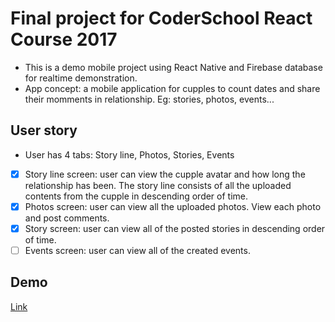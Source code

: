 # Final project for CoderSchool React Course 2017

- This is a demo mobile project using React Native and Firebase database for realtime demonstration.
- App concept: a mobile application for cupples to count dates and share their momments in relationship. Eg: stories, photos, events...

## User story

- User has 4 tabs: Story line, Photos, Stories, Events
- [x] Story line screen: user can view the cupple avatar and how long the relationship has been. The story line consists of all the uploaded contents from the cupple in descending order of time.
- [x] Photos screen: user can view all the uploaded photos. View each photo and post comments.
- [x] Story screen: user can view all of the posted stories in descending order of time.
- [ ] Events screen: user can view all of the created events.

## Demo
[Link](https://www.youtube.com/watch?v=iXJbwHsoUZw)
